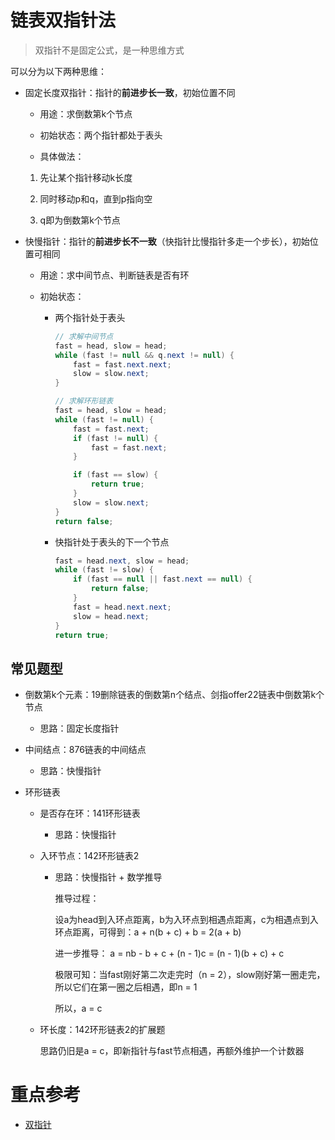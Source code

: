 # 链表双指针法

> 双指针不是固定公式，是一种思维方式

可以分为以下两种思维：

- 固定长度双指针：指针的**前进步长一致**，初始位置不同

    - 用途：求倒数第k个节点

    - 初始状态：两个指针都处于表头

    - 具体做法：
    
    1. 先让某个指针移动k长度

    2. 同时移动p和q，直到p指向空

    3. q即为倒数第k个节点

- 快慢指针：指针的**前进步长不一致**（快指针比慢指针多走一个步长），初始位置可相同

    - 用途：求中间节点、判断链表是否有环

    - 初始状态：
    
        - 两个指针处于表头

            ```java
            // 求解中间节点
            fast = head, slow = head;
            while (fast != null && q.next != null) {
                fast = fast.next.next;
                slow = slow.next;
            }
            ```

            ```java
            // 求解环形链表
            fast = head, slow = head;
            while (fast != null) {
                fast = fast.next;
                if (fast != null) {
                    fast = fast.next;
                }

                if (fast == slow) {
                    return true;
                }
                slow = slow.next;
            }
            return false;
            ```

        - 快指针处于表头的下一个节点

            ```java
            fast = head.next, slow = head;
            while (fast != slow) {
                if (fast == null || fast.next == null) {
                    return false;
                }
                fast = head.next.next;
                slow = head.next;
            }
            return true;
            ```

## 常见题型

- 倒数第k个元素：19删除链表的倒数第n个结点、剑指offer22链表中倒数第k个节点

    - 思路：固定长度指针

- 中间结点：876链表的中间结点

    - 思路：快慢指针

- 环形链表

    - 是否存在环：141环形链表

        - 思路：快慢指针
    
    - 入环节点：142环形链表2

        - 思路：快慢指针 + 数学推导

            推导过程：

            设a为head到入环点距离，b为入环点到相遇点距离，c为相遇点到入环点距离，可得到：a + n(b + c) + b = 2(a + b)
            
            进一步推导： a = nb - b + c + (n - 1)c = (n - 1)(b + c) + c

            极限可知：当fast刚好第二次走完时（n = 2），slow刚好第一圈走完，所以它们在第一圈之后相遇，即n = 1
            
            所以，a = c

    - 环长度：142环形链表2的扩展题
    
        思路仍旧是a = c，即新指针与fast节点相遇，再额外维护一个计数器

# 重点参考
- [双指针](https://leetcode-cn.com/problems/linked-list-cycle/solution/yi-wen-gao-ding-chang-jian-de-lian-biao-wen-ti-h-2/)